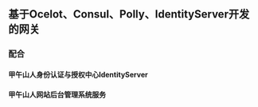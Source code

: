 ## 基于Ocelot、Consul、Polly、IdentityServer开发的网关

### 配合

#### 甲午山人身份认证与授权中心IdentityServer

#### 甲午山人网站后台管理系统服务